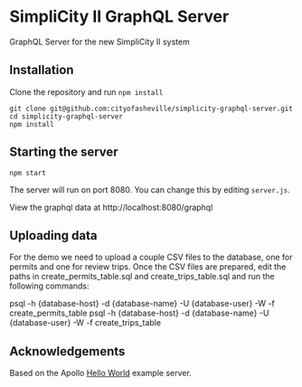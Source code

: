 # SimpliCity II GraphQL Server

GraphQL Server for the new SimpliCity II system

## Installation

Clone the repository and run `npm install`

```
git clone git@github.com:cityofasheville/simplicity-graphql-server.git
cd simplicity-graphql-server
npm install
```

## Starting the server

```
npm start
```

The server will run on port 8080. You can change this by editing `server.js`.

View the graphql data at http://localhost:8080/graphql

## Uploading data

For the demo we need to upload a couple CSV files to the database, one for permits and one for review trips. Once the CSV files are prepared, edit the paths in create_permits_table.sql and create_trips_table.sql and run the following commands:

  psql -h {database-host} -d {database-name} -U {database-user} -W -f create_permits_table
  psql -h {database-host} -d {database-name} -U {database-user} -W -f create_trips_table

## Acknowledgements
Based on the Apollo [Hello World](https://github.com/apollostack/frontpage-server) example server.
